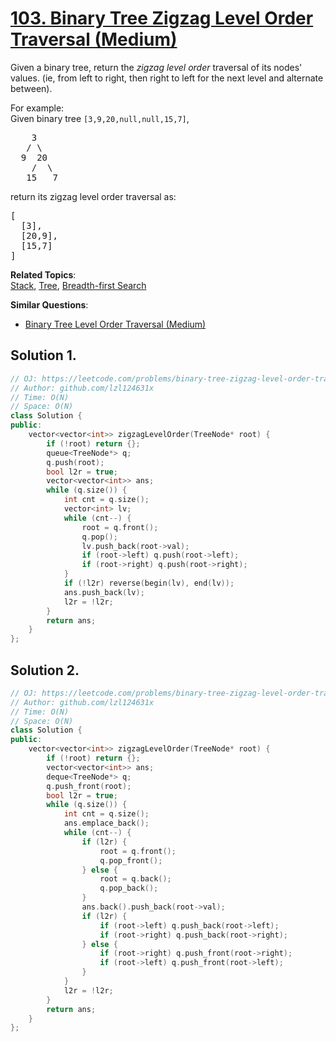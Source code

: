 # [103. Binary Tree Zigzag Level Order Traversal (Medium)](https://leetcode.com/problems/binary-tree-zigzag-level-order-traversal/)

<p>Given a binary tree, return the <i>zigzag level order</i> traversal of its nodes' values. (ie, from left to right, then right to left for the next level and alternate between).</p>

<p>
For example:<br>
Given binary tree <code>[3,9,20,null,null,15,7]</code>,<br>
</p><pre>    3
   / \
  9  20
    /  \
   15   7
</pre>
<p></p>
<p>
return its zigzag level order traversal as:<br>
</p><pre>[
  [3],
  [20,9],
  [15,7]
]
</pre>
<p></p>

**Related Topics**:  
[Stack](https://leetcode.com/tag/stack/), [Tree](https://leetcode.com/tag/tree/), [Breadth-first Search](https://leetcode.com/tag/breadth-first-search/)

**Similar Questions**:
* [Binary Tree Level Order Traversal (Medium)](https://leetcode.com/problems/binary-tree-level-order-traversal/)

## Solution 1.

```cpp
// OJ: https://leetcode.com/problems/binary-tree-zigzag-level-order-traversal
// Author: github.com/lzl124631x
// Time: O(N)
// Space: O(N)
class Solution {
public:
    vector<vector<int>> zigzagLevelOrder(TreeNode* root) {
        if (!root) return {};
        queue<TreeNode*> q;
        q.push(root);
        bool l2r = true;
        vector<vector<int>> ans;
        while (q.size()) {
            int cnt = q.size();
            vector<int> lv;
            while (cnt--) {
                root = q.front();
                q.pop();
                lv.push_back(root->val);
                if (root->left) q.push(root->left);
                if (root->right) q.push(root->right);
            }
            if (!l2r) reverse(begin(lv), end(lv));
            ans.push_back(lv);
            l2r = !l2r;
        }
        return ans;
    }
};
```

## Solution 2.

```cpp
// OJ: https://leetcode.com/problems/binary-tree-zigzag-level-order-traversal/
// Author: github.com/lzl124631x
// Time: O(N)
// Space: O(N)
class Solution {
public:
    vector<vector<int>> zigzagLevelOrder(TreeNode* root) {
        if (!root) return {};
        vector<vector<int>> ans;
        deque<TreeNode*> q;
        q.push_front(root);
        bool l2r = true;
        while (q.size()) {
            int cnt = q.size();
            ans.emplace_back();
            while (cnt--) {
                if (l2r) {
                    root = q.front();
                    q.pop_front();
                } else {
                    root = q.back();
                    q.pop_back();
                }
                ans.back().push_back(root->val);
                if (l2r) {
                    if (root->left) q.push_back(root->left);
                    if (root->right) q.push_back(root->right);
                } else {
                    if (root->right) q.push_front(root->right);
                    if (root->left) q.push_front(root->left);
                }
            }
            l2r = !l2r;
        }
        return ans;
    }
};
```